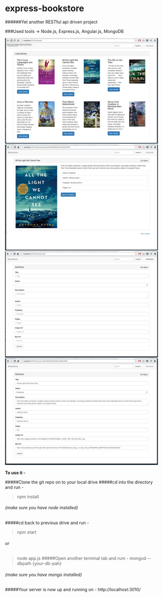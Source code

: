 # express-bookstore 
######Yet another RESTful api driven project

###Used tools	-> Node.js, Express.js, Angular.js, MongoDB

![alt tag](https://raw.githubusercontent.com/skarif2/express-bookstore/master/showbooks.png)
![alt tag](https://raw.githubusercontent.com/skarif2/express-bookstore/master/bookdetails.png)
![alt tag](https://raw.githubusercontent.com/skarif2/express-bookstore/master/addbooks.png)
![alt tag](https://raw.githubusercontent.com/skarif2/express-bookstore/master/editbooks.png)

**To use it -**

#####Clone the git repo on to your local drive
#####cd into the directory and run - 
> npm install 
######  (make sure you have node installed)
#####cd back to previous drive and run - 
> npm start 
######	or 
> node app.js
#####Open another terminal tab and rum - 
> mongod --dbpath {your-db-pah}
######  (make sure you have mongo installed)
#####Your server is now up and running on - http://localhost:3010/

